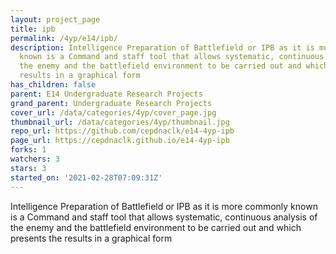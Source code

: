 ```yaml
---
layout: project_page
title: ipb
permalink: /4yp/e14/ipb/
description: Intelligence Preparation of Battlefield or IPB as it is more commonly
  known is a Command and staff tool that allows systematic, continuous analysis of
  the enemy and the battlefield environment to be carried out and which presents the
  results in a graphical form
has_children: false
parent: E14 Undergraduate Research Projects
grand_parent: Undergraduate Research Projects
cover_url: /data/categories/4yp/cover_page.jpg
thumbnail_url: /data/categories/4yp/thumbnail.jpg
repo_url: https://github.com/cepdnaclk/e14-4yp-ipb
page_url: https://cepdnaclk.github.io/e14-4yp-ipb
forks: 1
watchers: 3
stars: 3
started_on: '2021-02-28T07:09:31Z'
---
```


Intelligence Preparation of Battlefield or IPB as it is more commonly known is a Command and staff tool that allows systematic, continuous analysis of the enemy and the battlefield environment to be carried out and which presents the results in a graphical form